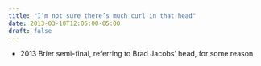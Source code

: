 ```yaml
---
title: "I’m not sure there’s much curl in that head"
date: 2013-03-10T12:05:00-05:00
draft: false
---
```

- 2013 Brier semi-final, referring to Brad Jacobs’ head, for some reason